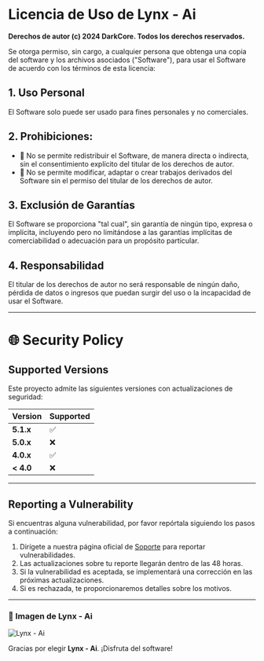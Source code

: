 # Licencia de Uso de Lynx - Ai

**Derechos de autor (c) 2024 DarkCore. Todos los derechos reservados.**

Se otorga permiso, sin cargo, a cualquier persona que obtenga una copia del software y los archivos asociados ("Software"), para usar el Software de acuerdo con los términos de esta licencia:

## 1. Uso Personal
El Software solo puede ser usado para fines personales y no comerciales.

## 2. Prohibiciones:
- 🚫 No se permite redistribuir el Software, de manera directa o indirecta, sin el consentimiento explícito del titular de los derechos de autor.
- 🚫 No se permite modificar, adaptar o crear trabajos derivados del Software sin el permiso del titular de los derechos de autor.

## 3. Exclusión de Garantías
El Software se proporciona "tal cual", sin garantía de ningún tipo, expresa o implícita, incluyendo pero no limitándose a las garantías implícitas de comerciabilidad o adecuación para un propósito particular.

## 4. Responsabilidad
El titular de los derechos de autor no será responsable de ningún daño, pérdida de datos o ingresos que puedan surgir del uso o la incapacidad de usar el Software.

---

# 🌐 Security Policy

## Supported Versions

Este proyecto admite las siguientes versiones con actualizaciones de seguridad:

| **Version** | **Supported** |
| ----------- | ------------- |
| **5.1.x**   | ✅            |
| **5.0.x**   | ❌            |
| **4.0.x**   | ✅            |
| **< 4.0**   | ❌            |

---

## Reporting a Vulnerability

Si encuentras alguna vulnerabilidad, por favor repórtala siguiendo los pasos a continuación:

1. Dirígete a nuestra página oficial de [Soporte](https://tusitio.com/soporte) para reportar vulnerabilidades.
2. Las actualizaciones sobre tu reporte llegarán dentro de las 48 horas.
3. Si la vulnerabilidad es aceptada, se implementará una corrección en las próximas actualizaciones.
4. Si es rechazada, te proporcionaremos detalles sobre los motivos.

---

### 📸 Imagen de Lynx - Ai
![Lynx - Ai](https://dark-core-api.vercel.app/favicon.ico)

Gracias por elegir **Lynx - Ai**. ¡Disfruta del software!

